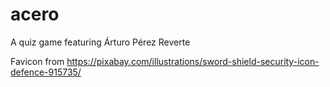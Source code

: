 # acero
A quiz game featuring Árturo Pérez Reverte

Favicon from https://pixabay.com/illustrations/sword-shield-security-icon-defence-915735/
